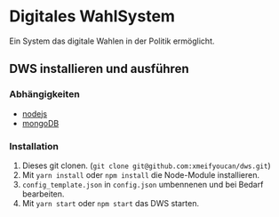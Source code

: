 # Digitales WahlSystem
Ein System das digitale Wahlen in der Politik ermöglicht.

## DWS installieren und ausführen
### Abhängigkeiten
- [nodejs](https://nodejs.org/)
- [mongoDB](https://www.mongodb.com/)
### Installation
1. Dieses git clonen. (`git clone git@github.com:xmeifyoucan/dws.git`)
2. Mit `yarn install` oder `npm install` die Node-Module installieren.
3. `config_template.json` in `config.json` umbennenen und bei Bedarf bearbeiten.
4. Mit `yarn start` oder `npm start` das DWS starten.
